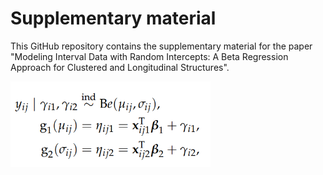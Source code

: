 # Supplementary material

This GitHub repository contains the supplementary material for the paper "Modeling Interval Data with Random Intercepts: A Beta Regression
Approach for Clustered and Longitudinal Structures".

<img src="figs/equation.png" align="left" alt="" width="320" />
